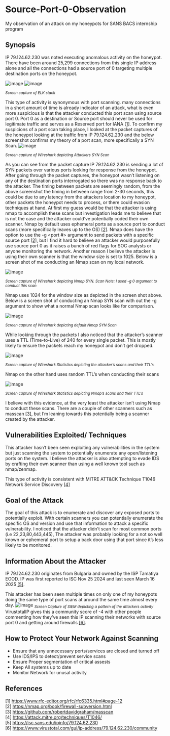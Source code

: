 # Source-Port-0-Observation
My observation of an attack on my honeypots for SANS BACS internship program
## Synopsis
IP 79.124.62.230 was noted executing anomalous activity on the honeypot. There have been around 25,299 connections from this single IP address alone and all the connections had a source port of 0 targeting multiple destination ports on the honeypot.

![image](https://github.com/user-attachments/assets/34d429b9-33b7-4c5c-b047-8a7de1544031)
![image](https://github.com/user-attachments/assets/78d25795-289d-4b8c-8394-c6bb83b37306)

<sub>*Screen capture of ELK stack*</sub>




This type of activity is synonymous with port scanning. many connections in a short amount of time is already indicator of an attack, what is even more suspicious is that the attacker conducted this port scan using source port 0. Port 0 as a destination or Source port should never be used for legitimate traffic and serves as a Reserved port for IANA [[1]](https://www.rfc-editor.org/rfc/rfc6335.html#page-12).
To confirm my suspicions of a port scan taking place, I looked at the packet captures of the honeypot looking at the traffic from IP 79.124.62.230 and the below screenshot confirms my theory of a port scan, more specifically a SYN Scan. 
![image](https://github.com/user-attachments/assets/637da524-decf-45d4-970f-eb06f732f634)

<sub>*Screen capture of Wireshark depicting Attackers SYN Scan*</sub>





As you can see from the packet capture IP 79.124.62.230 is sending a lot of SYN packets over various ports looking for response from the honeypot. After going through the packet captures, the honeypot wasn’t listening on any of the destination ports interrogated so there was no response back to the attacker. The timing between packets are seemingly random, from the above screenshot the timing in between range from 2-30 seconds, this could be due to any latency from the attackers location to my honeypot, other packets the honeypot needs to process, or there could evasion techniques at hand. At first my guess would be that the attacker is using nmap to accomplish these scans but investigation leads me to believe that is not the case and the attacker could’ve potentially coded their own scanner. Nmap by default uses ephemeral ports as a source port to conduct scans (more specifically leaves up to the OS) [[2]](https://nmap.org/book/firewall-subversion.html). Nmap does have the option to use the -g <port #> argument to send packets with a specific source port [[2]](https://nmap.org/book/firewall-subversion.html), but I find it hard to believe an attacker would purposefully use source port 0 as it raises a bunch of red flags for SOC analysts or anyone monitoring the network. Another reason I believe the attacker is using their own scanner is that the window size is set to 1025. Below is a screen shot of me conducting an Nmap scan on my local network.

![image](https://github.com/user-attachments/assets/59d0abb7-0de3-4088-89d4-90f3a71d698c)

 <sub>*Screen capture of Wireshark depicting Nmap SYN. Scan Note: I used -g 0 argument to conduct this scan*</sub>

Nmap uses 1024 for the window size as depicted in the screen shot above. 
Below is a screen shot of conducting an Nmap SYN scan with out the -g argument to show what a normal Nmap scan looks like for comparison.

![image](https://github.com/user-attachments/assets/f532cf91-4e0d-497e-8339-761a2f32ef76) 

<sub>*Screen capture of Wireshark depicting default Nmap SYN Scan*</sub>

While looking through the packets I also noticed that the attacker’s scanner uses a TTL (Time-to-Live) of 240 for every single packet. This is mostly likely to ensure the packets reach my honeypot and don’t get dropped.

![image](https://github.com/user-attachments/assets/c53870d1-3d8e-42e9-ba5c-064d154a91be)

<sub>*Screen capture of Wireshark Statistics depicting the attacker’s scans and their TTL’s*</sub>

Nmap on the other hand uses random TTL’s when conducting their scans

![image](https://github.com/user-attachments/assets/ef0b36af-49eb-4736-93b1-33df758e8003)

<sub>*Screen capture of Wireshark Statistics depicting Nmap’s scans and their TTL’s*</sub>

I believe with this evidence, at the very least the attacker isn’t using Nmap to conduct these scans. There are a couple of other scanners such as masscan [[3]](https://github.com/robertdavidgraham/masscan), but I’m leaning towards this potentially being a scanner created by the attacker.

## Vulnerabilities Exploited/ Techniques
This attacker hasn’t been seen exploiting any vulnerabilities in the system but just scanning the system to potentially enumerate any open/listening ports on the system. I believe the attacker is also attempting to evade IDS by crafting their own scanner than using a well known tool such as nmap/zenmap.

This type of activity is consistent with MITRE ATT&CK Technique T1046 Network Service Discovery [[4]](https://attack.mitre.org/techniques/T1046/)

## Goal of the Attack
The goal of this attack is to enumerate and discover any exposed ports to potentially exploit. With certain scanners you can potentially enumerate the specific OS and version and use that information to attack a specific vulnerability. I noticed that the attacker didn’t scan for most common ports (i.e 22,23,80,443,445), The attacker was probably looking for a not so well known or ephemeral port to setup a back door using that port since it’s less likely to be monitored.

## Information About the Attacker
IP 79.124.62.230 originates from Bulgaria and owned by the ISP Tamatiya EOOD. IP was first reported to ISC Nov 25 2024 and last seen March 16 2025 [[5]](https://isc.sans.edu/ipinfo/79.124.62.230).

This attacker has been seen multiple times on only one of my honeypots doing the same type of port scans at around the same time almost every day.
![image](https://github.com/user-attachments/assets/264ba5ea-eb58-4f4b-b4a1-1770cdfd0f7e)
<sub>*Screen Capture of SIEM depicting a pattern of the attackers activity*</sub>
VirustotalIP gives this a community score of -4 with other people commenting how they’ve seen this IP scanning their networks with source port 0 and getting around firewalls [[6]](https://www.virustotal.com/gui/ip-address/79.124.62.230/community).
## How to Protect Your Network Against Scanning
- Ensure that any unnecessary ports/services are closed and turned off
- Use IDS/IPS to detect/prevent service scans
- Ensure Proper segmentation of critical assests
- Keep All systems up to date
- Monitor Network for unusal activity
## References
[1] https://www.rfc-editor.org/rfc/rfc6335.html#page-12  
[2] https://nmap.org/book/firewall-subversion.html  
[3] https://github.com/robertdavidgraham/masscan  
[4] https://attack.mitre.org/techniques/T1046/  
[5] https://isc.sans.edu/ipinfo/79.124.62.230  
[6] https://www.virustotal.com/gui/ip-address/79.124.62.230/community  
